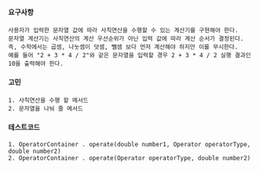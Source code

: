 #### 요구사항
    사용자가 입력한 문자열 값에 따라 사칙연산을 수행할 수 있는 계산기를 구현해야 한다.
    문자열 계산기는 사칙연산의 계산 우선순위가 아닌 입력 값에 따라 계산 순서가 결정된다. 즉, 수학에서는 곱셈, 나눗셈이 덧셈, 뺄셈 보다 먼저 계산해야 하지만 이를 무시한다.
    예를 들어 "2 + 3 * 4 / 2"와 같은 문자열을 입력할 경우 2 + 3 * 4 / 2 실행 결과인 10을 출력해야 한다.
#### 고민
    1. 사칙연산을 수행 할 메서드
    2. 문자열을 나눠 줄 메서드
#### 테스트코드
    1. OperatorContainer . operate(double number1, Operator operatorType, double number2)
    2. OperatorContainer . operate(Operator operatorType, double number2)